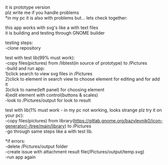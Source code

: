 it is prototype version<br>
plz write me if you handle problems<br>
*in my pc it is also with problems but... lets check together:<br>

this app works with svg's like a with text files<br>
it is building and testing through GNOME builder<br>

testing steps:<br>
-clone repository<br>

test with test lib(99% must work):<br>
-copy files(pictures) from /libtest(in source of prototype) to /Pictures<br>
-build and run app:<br>
1)click search to view svg files in /Pictures<br>
2)click to element in search view to choose element for editing and for add it<br>
3)click to name(left panel) for choosing element<br>
4)edit element with control(buttons & scales)<br>
-look to /Pictures/output for look to result<br>

test with lib(1% must work - in my pc not working, looks strange plz try it on your pc):<br>
-copy files(pictures) from library(https://gitlab.gnome.org/bazylevnik0/icon-generator/-/tree/main/library) to /Pictures<br>
-go through same steps like a with test lib.<br>

*if errors:<br>
-delete /Pictures/output folder<br> 
-create issue with attachment result file(/Pictures/output/temp.svg)<br>
-run app again<br>




